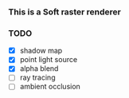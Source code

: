 ### This is a Soft raster renderer

### TODO

- [x] shadow map
- [x] point light source
- [x] alpha blend
- [ ] ray tracing
- [ ] ambient occlusion
